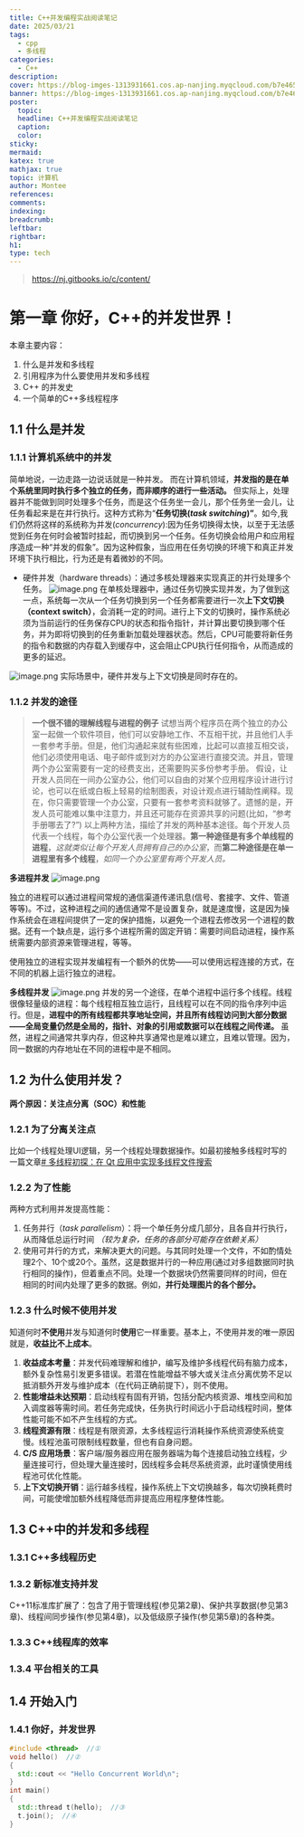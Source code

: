 ```yaml
---
title: C++并发编程实战阅读笔记
date: 2025/03/21
tags:
  - cpp
  - 多线程
categories:
  - C++
description: 
cover: https://blog-imges-1313931661.cos.ap-nanjing.myqcloud.com/b7e4650d20f64946a9c0f52aa4249bae~noop.jpeg
banner: https://blog-imges-1313931661.cos.ap-nanjing.myqcloud.com/b7e4650d20f64946a9c0f52aa4249bae~noop.jpeg
poster:
  topic: 
  headline: C++并发编程实战阅读笔记
  caption: 
  color: 
sticky: 
mermaid: 
katex: true
mathjax: true
topic: 计算机
author: Montee
references: 
comments: 
indexing: 
breadcrumb: 
leftbar: 
rightbar: 
h1: 
type: tech
---
```


> https://nj.gitbooks.io/c/content/

# 第一章 你好，C++的并发世界！

本章主要内容：
1. 什么是并发和多线程
2. 引用程序为什么要使用并发和多线程
3. C++ 的并发史
4. 一个简单的C++多线程程序

## 1.1 什么是并发
### 1.1.1 计算机系统中的并发

简单地说，一边走路一边说话就是一种并发。
而在计算机领域，**并发指的是在单个系统里同时执行多个独立的任务，而非顺序的进行一些活动。** 但实际上，处理器并不能做到同时处理多个任务，而是这个任务坐一会儿，那个任务坐一会儿，让任务看起来是在并行执行。这种方式称为“**任务切换(_task switching_)”**。如今,我们仍然将这样的系统称为并发(_concurrency_):因为任务切换得太快，以至于无法感觉到任务在何时会被暂时挂起，而切换到另一个任务。任务切换会给用户和应用程序造成一种“并发的假象”。因为这种假象，当应用在任务切换的环境下和真正并发环境下执行相比，行为还是有着微妙的不同。

* 硬件并发（hardware threads）：通过多核处理器来实现真正的并行处理多个任务。
![image.png](https://blog-imges-1313931661.cos.ap-nanjing.myqcloud.com/20250321222046.png)
在单核处理器中，通过任务切换实现并发，为了做到这一点，系统每一次从一个任务切换到另一个任务都需要进行一次**上下文切换（context switch）**，会消耗一定的时间。进行上下文的切换时，操作系统必须为当前运行的任务保存CPU的状态和指令指针，并计算出要切换到哪个任务，并为即将切换到的任务重新加载处理器状态。然后，CPU可能要将新任务的指令和数据的内存载入到缓存中，这会阻止CPU执行任何指令，从而造成的更多的延迟。

![image.png](https://blog-imges-1313931661.cos.ap-nanjing.myqcloud.com/20250321222544.png)
实际场景中，硬件并发与上下文切换是同时存在的。

### 1.1.2 并发的途径

> **一个很不错的理解线程与进程的例子** 
> 试想当两个程序员在两个独立的办公室一起做一个软件项目，他们可以安静地工作、不互相干扰，并且他们人手一套参考手册。但是，他们沟通起来就有些困难，比起可以直接互相交谈，他们必须使用电话、电子邮件或到对方的办公室进行直接交流。并且，管理两个办公室需要有一定的经费支出，还需要购买多份参考手册。
> 假设，让开发人员同在一间办公室办公，他们可以自由的对某个应用程序设计进行讨论，也可以在纸或白板上轻易的绘制图表，对设计观点进行辅助性阐释。现在，你只需要管理一个办公室，只要有一套参考资料就够了。遗憾的是，开发人员可能难以集中注意力，并且还可能存在资源共享的问题(比如，“参考手册哪去了?”)
> 以上两种方法，描绘了并发的两种基本途径。每个开发人员代表一个线程，每个办公室代表一个处理器。**第一种途径是有多个单线程的进程**，*这就类似让每个开发人员拥有自己的办公室*，而**第二种途径是在单一进程里有多个线程**，*如同一个办公室里有两个开发人员。* 

**多进程并发**
![image.png](https://blog-imges-1313931661.cos.ap-nanjing.myqcloud.com/20250321224806.png)


独立的进程可以通过进程间常规的通信渠道传递讯息(信号、套接字、文件、管道等等)。不过，这种进程之间的通信通常不是设置复杂，就是速度慢，这是因为操作系统会在进程间提供了一定的保护措施，以避免一个进程去修改另一个进程的数据。还有一个缺点是，运行多个进程所需的固定开销：需要时间启动进程，操作系统需要内部资源来管理进程，等等。

使用独立的进程实现并发编程有一个额外的优势——可以使用远程连接的方式，在不同的机器上运行独立的进程。

**多线程并发**
![image.png](https://blog-imges-1313931661.cos.ap-nanjing.myqcloud.com/20250321224915.png)
并发的另一个途径，在单个进程中运行多个线程。线程很像轻量级的进程：每个线程相互独立运行，且线程可以在不同的指令序列中运行。但是，**进程中的所有线程都共享地址空间，并且所有线程访问到大部分数据——全局变量仍然是全局的，指针、对象的引用或数据可以在线程之间传递。** 虽然，进程之间通常共享内存，但这种共享通常也是难以建立，且难以管理。因为，同一数据的内存地址在不同的进程中是不相同。


## 1.2 为什么使用并发？

**两个原因：关注点分离（SOC）和性能**

### 1.2.1 为了分离关注点

比如一个线程处理UI逻辑，另一个线程处理数据操作。如最初接触多线程时写的一篇文章[# 多线程初探：在 Qt 应用中实现多线程文件搜索](https://www.montylee.cn/2024/07/18/多线程初探/)

### 1.2.2 为了性能

两种方式利用并发提高性能：
1. 任务并行（_task parallelism_）：将一个单任务分成几部分，且各自并行执行，从而降低总运行时间 *（较为复杂，任务的各部分可能存在依赖关系）*
2. 使用可并行的方式，来解决更大的问题。与其同时处理一个文件，不如酌情处理2个、10个或20个。虽然，这是数据并行的一种应用(通过对多组数据同时执行相同的操作)，但着重点不同。处理一个数据块仍然需要同样的时间，但在相同的时间内处理了更多的数据。例如，**并行处理图片的各个部分。** 

### 1.2.3 什么时候不使用并发
知道何时**不使用**并发与知道何时**使用**它一样重要。基本上，不使用并发的唯一原因就是，**收益比不上成本**。
1. **收益成本考量**：并发代码难理解和维护，编写及维护多线程代码有脑力成本，额外复杂性易引发更多错误。若潜在性能增益不够大或关注点分离优势不足以抵消额外开发与维护成本（在代码正确前提下），则不使用。
2. **性能增益未达预期**：启动线程有固有开销，包括分配内核资源、堆栈空间和加入调度器等需时间。若任务完成快，任务执行时间远小于启动线程时间，整体性能可能不如不产生线程的方式。
3. **线程资源有限**：线程是有限资源，太多线程运行消耗操作系统资源使系统变慢。线程池虽可限制线程数量，但也有自身问题。
4. **C/S 应用场景**：客户端/服务器应用在服务器端为每个连接启动独立线程，少量连接可行，但处理大量连接时，因线程多会耗尽系统资源，此时谨慎使用线程池可优化性能。
5. **上下文切换开销**：运行越多线程，操作系统上下文切换越多，每次切换耗费时间，可能使增加额外线程降低而非提高应用程序整体性能。

## 1.3 C++中的并发和多线程

### 1.3.1 C++多线程历史
### 1.3.2 新标准支持并发
C++11标准库扩展了：包含了用于管理线程(参见第2章)、保护共享数据(参见第3章)、线程间同步操作(参见第4章)，以及低级原子操作(参见第5章)的各种类。
### 1.3.3 C++线程库的效率
### 1.3.4 平台相关的工具

## 1.4 开始入门
### 1.4.1 你好，并发世界

```CPP
#include <thread>  //①
void hello()  //②
{
  std::cout << "Hello Concurrent World\n";
}
int main()
{
  std::thread t(hello);  //③
  t.join();  //④
}
```

